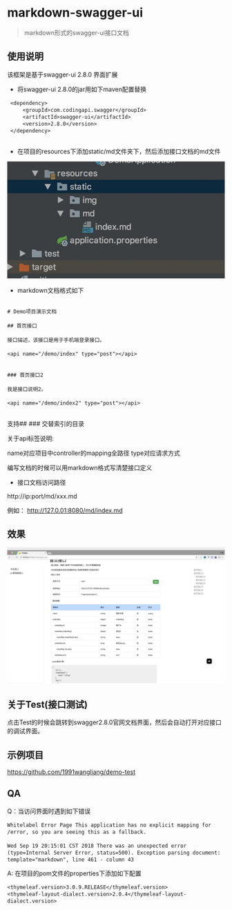 # markdown-swagger-ui


> markdown形式的swagger-ui接口文档


## 使用说明

 该框架是基于swagger-ui 2.8.0 界面扩展

* 将swagger-ui 2.8.0的jar用如下maven配置替换

``` 
 <dependency>
     <groupId>com.codingapi.swagger</groupId>
     <artifactId>swagger-ui</artifactId>
     <version>2.8.0</version>
 </dependency>
 
```

* 在项目的resources下添加static/md文件夹下，然后添加接口文档的md文件

![](picture2.png)


* markdown文档格式如下

```

# Demo项目演示文档

## 首页接口

接口描述，该接口是用于手机端登录接口。 

<api name="/demo/index" type="post"></api>


### 首页接口2

我是接口说明2。 

<api name="/demo/index2" type="post"></api>


```

支持## ### 交替索引的目录

关于api标签说明:

name对应项目中controller的mapping全路径
type对应请求方式   

编写文档的时候可以用markdown格式写清楚接口定义


* 接口文档访问路径

http://ip:port/md/xxx.md   

例如：
http://127.0.01:8080/md/index.md



## 效果

![](picture1.png)

## 关于Test(接口测试)

点击Test的时候会跳转到swagger2.8.0官网文档界面，然后会自动打开对应接口的调试界面。

## 示例项目

https://github.com/1991wangliang/demo-test


## QA

Q：当访问界面时遇到如下错误


```
Whitelabel Error Page This application has no explicit mapping for /error, so you are seeing this as a fallback.

Wed Sep 19 20:15:01 CST 2018 There was an unexpected error (type=Internal Server Error, status=500). Exception parsing document: template="markdown", line 461 - column 43
```

A: 在项目的pom文件的properties下添加如下配置

```
<thymeleaf.version>3.0.9.RELEASE</thymeleaf.version>
<thymeleaf-layout-dialect.version>2.0.4</thymeleaf-layout-dialect.version>
```


